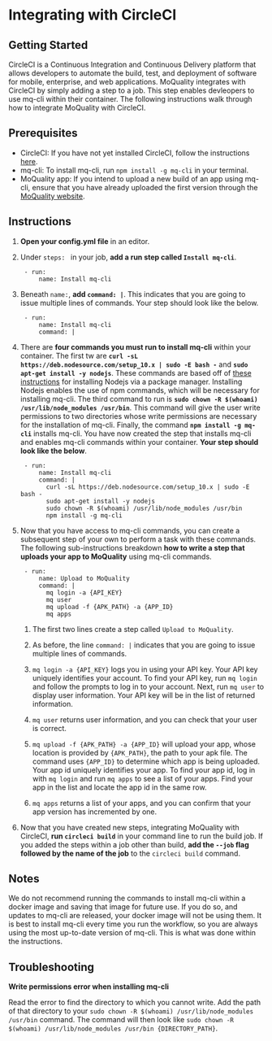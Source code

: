 # Integrating with CircleCI

## Getting Started

CircleCI is a Continuous Integration and Continuous Delivery platform that allows developers to automate the build, test, and deployment of software for mobile, enterprise, and web applications. MoQuality integrates with CircleCI by simply adding a step to a job. This step enables devleopers to use mq-cli within their container. The following instructions walk through how to integrate MoQuality with CircleCI.

## Prerequisites

* CircleCI: If you have not yet installed CircleCI, follow the instructions [here](https://circleci.com/docs/2.0/local-cli/).
* mq-cli: To install mq-cli, run `npm install -g mq-cli` in your terminal.
* MoQuality app: If you intend to upload a new build of an app using mq-cli, ensure that you have already uploaded the first version through the [MoQuality website](https://app.moquality.com/).

## Instructions

1. **Open your config.yml file** in an editor.

2. Under `steps: ` in your job, **add a run step called `Install mq-cli`**.

        - run:
            name: Install mq-cli

3. Beneath `name:`, **add `command: |`**. This indicates that you are going to issue multiple lines of commands. Your step should look like the below.

        - run:
            name: Install mq-cli
            command: |

4. There are **four commands you must run to install mq-cli** within your container. The first tw are **`curl -sL https://deb.nodesource.com/setup_10.x | sudo -E bash -`** and **`sudo apt-get install -y nodejs`**. These commands are based off of [these instructions](https://nodejs.org/en/download/package-manager/) for installing Nodejs via a package manager. Installing Nodejs enables the use of npm commands, which will be necessary for installing mq-cli. The third command to run is **`sudo chown -R $(whoami) /usr/lib/node_modules /usr/bin`**. This command will give the user write permissions to two directories whose write permissions are necessary for the installation of mq-cli. Finally, the command **`npm install -g mq-cli`** installs mq-cli. You have now created the step that installs mq-cli and enables mq-cli commands within your container. **Your step should look like the below**.

        - run:
            name: Install mq-cli
            command: |
              curl -sL https://deb.nodesource.com/setup_10.x | sudo -E bash -
              sudo apt-get install -y nodejs
              sudo chown -R $(whoami) /usr/lib/node_modules /usr/bin
              npm install -g mq-cli

5. Now that you have access to mq-cli commands, you can create a subsequent step of your own to perform a task with these commands. The following sub-instructions breakdown **how to write a step that uploads your app to MoQuality** using mq-cli commands.

        - run:
            name: Upload to MoQuality
            command: |
              mq login -a {API_KEY}
              mq user
              mq upload -f {APK_PATH} -a {APP_ID}
              mq apps

    1. The first two lines create a step called `Upload to MoQuality`.

    2. As before, the line `command: |` indicates that you are going to issue multiple lines of commands.

    3. `mq login -a {API_KEY}` logs you in using your API key. Your API key uniquely identifies your account. To find your API key, run `mq login` and follow the prompts to log in to your account. Next, run `mq user` to display user information. Your API key will be in the list of returned information.

    4. `mq user` returns user information, and you can check that your user is correct.

    5. `mq upload -f {APK_PATH} -a {APP_ID}` will upload your app, whose location is provided by `{APK_PATH}`, the path to your apk file. The command uses `{APP_ID}` to determine which app is being uploaded. Your app id uniquely identifies your app. To find your app id, log in with `mq login` and run `mq apps` to see a list of your apps. Find your app in the list and locate the app id in the same row.

    6. `mq apps` returns a list of your apps, and you can confirm that your app version has incremented by one.

7. Now that you have created new steps, integrating MoQuality with CircleCI, **run `circleci build`** in your command line to run the build job. If you added the steps within a job other than build, **add the `--job` flag followed by the name of the job** to the `circleci build` command.

## Notes

We do not recommend running the commands to install mq-cli within a docker image and saving that image for future use. If you do so, and updates to mq-cli are released, your docker image will not be using them. It is best to install mq-cli every time you run the workflow, so you are always using the most up-to-date version of mq-cli. This is what was done within the instructions.

## Troubleshooting

**Write permissions error when installing mq-cli**

Read the error to find the directory to which you cannot write. Add the path of that directory to your `sudo chown -R $(whoami) /usr/lib/node_modules /usr/bin` command. The command will then look like `sudo chown -R $(whoami) /usr/lib/node_modules /usr/bin {DIRECTORY_PATH}`.
